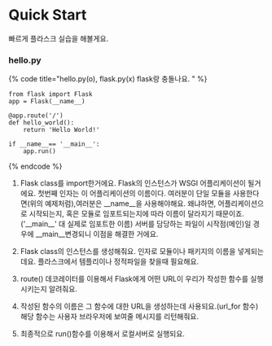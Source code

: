 # Quick Start

빠르게 플라스크 실습을 해볼게요. 

### hello.py 

{% code title="hello.py\(o\), flask.py\(x\) flask랑 충돌나요.  " %}
```text
from flask import Flask 
app = Flask(__name__)

@app.route('/')
def hello_world():
    return 'Hello World!'

if __name__== '__main__':
    app.run()
```
{% endcode %}



1.  Flask class를 import한거에요. Flask의 인스턴스가 WSGI 어플리케이션이 될거에요. 첫번째 인자는 이 어플리케이션의 이름이다. 여러분이 단일 모듈을 사용한다면\(위의 예제처럼\),여러분은 \_\_name\_\_을 사용해야해요. 왜냐하면, 어플리케이션으로 시작되는지, 혹은 모듈로 임포트되는지에 따라 이름이 달라지기 때문이죠.\('\_\_main\_\_' 대 실제로 임포트한 이름\)  서버를 담당하는 파일이 시작점\(메인\)일 경우에 \_\_main\_\_변경되니 이점을 해결한 거에요. 

2. Flask class의 인스턴스를 생성해줘요. 인자로 모듈이나 패키지의 이름을 넣게되는데요. 플라스크에서 템플리이나 정적파일을 찾을때 필요해요. 

3. route\(\) 데코레이터를 이용해서 Flask에게 어떤 URL이 우리가 작성한 함수를 실행시키는지 알려줘요. 

4. 작성된 함수의 이름은 그 함수에 대한 URL을 생성하는데 사용되요.\(url\_for 함수\) 해당 함수는 사용자 브라우저에 보여줄 메시지를 리턴해줘요. 

5. 최종적으로 run\(\)함수를 이용해서 로컬서버로 실행되요. 

